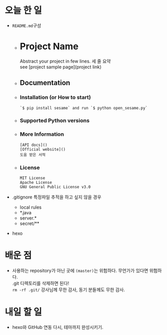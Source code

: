 # 오늘 한 일
- `README.md`구성
  - # Project Name
    Abstract your project in few lines. 세 줄 요약  
    see [project sample page](project link)
  - ## Documentation
  - ### Installation (or How to start)
        `$ pip install sesame` and run `$ python open_sesame.py`
  - ### Supported Python versions
  - ### More Information
        [API docs]()
        [Official website]()
        도움 받은 서적
  - ### License
        MIT License
        Apache License
        GNU General Public License v3.0

- .gitignore 특정파일 추적을 하고 싶지 않을 경우
  - local rules
  - *.java
  - server.*
  - secret/**

- hexo

# 배운 점
- 사용하는 repository가 아닌 곳에 `(master)`는 위험하다. 무언가가 있다면 위험하다.  
.git 디렉토리를 삭제하면 된다!  
`rm -rf .git/`
강사님께 무한 감사, 동기 분들께도 무한 감사.

# 내일 할 일
- hexo와 GitHub 연동 다시, 테마까지 완성시키기. 
